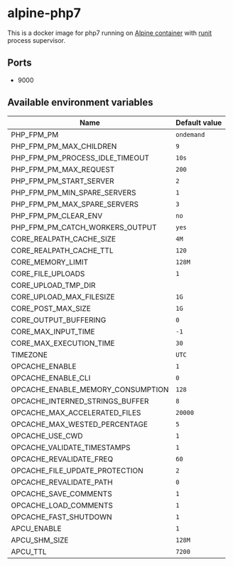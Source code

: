 # alpine-php7

This is a docker image for php7 running on [Alpine container][alpine-runit] with [runit][runit] process supervisor.


## Ports
- 9000

## Available environment variables

Name                                | Default value
------------------------------------|-------------------------------------------------
PHP_FPM_PM                          | `ondemand`
PHP_FPM_PM_MAX_CHILDREN             | `9`
PHP_FPM_PM_PROCESS_IDLE_TIMEOUT     | `10s`
PHP_FPM_PM_MAX_REQUEST              | `200`
PHP_FPM_PM_START_SERVER             | `2`
PHP_FPM_PM_MIN_SPARE_SERVERS        | `1`
PHP_FPM_PM_MAX_SPARE_SERVERS        | `3`
PHP_FPM_PM_CLEAR_ENV                | `no`
PHP_FPM_PM_CATCH_WORKERS_OUTPUT     | `yes`
CORE_REALPATH_CACHE_SIZE            | `4M`
CORE_REALPATH_CACHE_TTL             | `120`
CORE_MEMORY_LIMIT                   | `128M`
CORE_FILE_UPLOADS                   | `1`
CORE_UPLOAD_TMP_DIR                 | 
CORE_UPLOAD_MAX_FILESIZE            | `1G`
CORE_POST_MAX_SIZE                  | `1G`
CORE_OUTPUT_BUFFERING               | `0`
CORE_MAX_INPUT_TIME                 | `-1`
CORE_MAX_EXECUTION_TIME             | `30`
TIMEZONE                            | `UTC`
OPCACHE_ENABLE                      | `1`
OPCACHE_ENABLE_CLI                  | `0`
OPCACHE_ENABLE_MEMORY_CONSUMPTION   | `128`
OPCACHE_INTERNED_STRINGS_BUFFER     | `8`
OPCACHE_MAX_ACCELERATED_FILES       | `20000`
OPCACHE_MAX_WESTED_PERCENTAGE       | `5`
OPCACHE_USE_CWD                     | `1`
OPCACHE_VALIDATE_TIMESTAMPS         | `1`
OPCACHE_REVALIDATE_FREQ             | `60`
OPCACHE_FILE_UPDATE_PROTECTION      | `2`
OPCACHE_REVALIDATE_PATH             | `0`
OPCACHE_SAVE_COMMENTS               | `1`
OPCACHE_LOAD_COMMENTS               | `1`
OPCACHE_FAST_SHUTDOWN               | `1`
APCU_ENABLE                         | `1`
APCU_SHM_SIZE                       | `128M`
APCU_TTL                            | `7200`




[alpine-runit]: https://hub.docker.com/r/craftdock/alpine-runit/
[runit]: http://smarden.org/runit/
